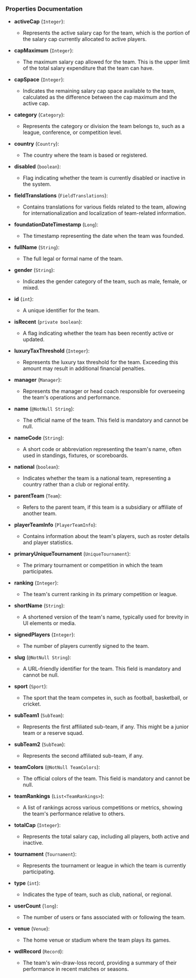 ### Properties Documentation

- **activeCap** (`Integer`):
    - Represents the active salary cap for the team, which is the portion of the salary cap currently allocated to active players.

- **capMaximum** (`Integer`):
    - The maximum salary cap allowed for the team. This is the upper limit of the total salary expenditure that the team can have.

- **capSpace** (`Integer`):
    - Indicates the remaining salary cap space available to the team, calculated as the difference between the cap maximum and the active cap.

- **category** (`Category`):
    - Represents the category or division the team belongs to, such as a league, conference, or competition level.

- **country** (`Country`):
    - The country where the team is based or registered.

- **disabled** (`boolean`):
    - Flag indicating whether the team is currently disabled or inactive in the system.

- **fieldTranslations** (`FieldTranslations`):
    - Contains translations for various fields related to the team, allowing for internationalization and localization of team-related information.

- **foundationDateTimestamp** (`Long`):
    - The timestamp representing the date when the team was founded.

- **fullName** (`String`):
    - The full legal or formal name of the team.

- **gender** (`String`):
    - Indicates the gender category of the team, such as male, female, or mixed.

- **id** (`int`):
    - A unique identifier for the team.

- **isRecent** (`private boolean`):
    - A flag indicating whether the team has been recently active or updated.

- **luxuryTaxThreshold** (`Integer`):
    - Represents the luxury tax threshold for the team. Exceeding this amount may result in additional financial penalties.

- **manager** (`Manager`):
    - Represents the manager or head coach responsible for overseeing the team's operations and performance.

- **name** (`@NotNull String`):
    - The official name of the team. This field is mandatory and cannot be null.

- **nameCode** (`String`):
    - A short code or abbreviation representing the team's name, often used in standings, fixtures, or scoreboards.

- **national** (`boolean`):
    - Indicates whether the team is a national team, representing a country rather than a club or regional entity.

- **parentTeam** (`Team`):
    - Refers to the parent team, if this team is a subsidiary or affiliate of another team.

- **playerTeamInfo** (`PlayerTeamInfo`):
    - Contains information about the team's players, such as roster details and player statistics.

- **primaryUniqueTournament** (`UniqueTournament`):
    - The primary tournament or competition in which the team participates.

- **ranking** (`Integer`):
    - The team's current ranking in its primary competition or league.

- **shortName** (`String`):
    - A shortened version of the team's name, typically used for brevity in UI elements or media.

- **signedPlayers** (`Integer`):
    - The number of players currently signed to the team.

- **slug** (`@NotNull String`):
    - A URL-friendly identifier for the team. This field is mandatory and cannot be null.

- **sport** (`Sport`):
    - The sport that the team competes in, such as football, basketball, or cricket.

- **subTeam1** (`SubTeam`):
    - Represents the first affiliated sub-team, if any. This might be a junior team or a reserve squad.

- **subTeam2** (`SubTeam`):
    - Represents the second affiliated sub-team, if any.

- **teamColors** (`@NotNull TeamColors`):
    - The official colors of the team. This field is mandatory and cannot be null.

- **teamRankings** (`List<TeamRankings>`):
    - A list of rankings across various competitions or metrics, showing the team's performance relative to others.

- **totalCap** (`Integer`):
    - Represents the total salary cap, including all players, both active and inactive.

- **tournament** (`Tournament`):
    - Represents the tournament or league in which the team is currently participating.

- **type** (`int`):
    - Indicates the type of team, such as club, national, or regional.

- **userCount** (`long`):
    - The number of users or fans associated with or following the team.

- **venue** (`Venue`):
    - The home venue or stadium where the team plays its games.

- **wdlRecord** (`Record`):
    - The team's win-draw-loss record, providing a summary of their performance in recent matches or seasons.